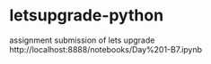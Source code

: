 # letsupgrade-python
assignment submission of lets upgrade
http://localhost:8888/notebooks/Day%201-B7.ipynb
